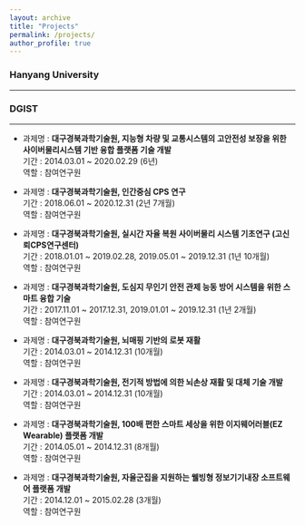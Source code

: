 ```yaml
---
layout: archive
title: "Projects"
permalink: /projects/
author_profile: true
---
```



### Hanyang University
***





### DGIST
***

* 과제명 : **대구경북과학기술원, 지능형 차량 및 교통시스템의 고안전성 보장을 위한 사이버물리시스템 기반 융합 플랫폼 기술 개발**<br>
기간 : 2014.03.01 ~ 2020.02.29 (6년) <br>
역할 : 참여연구원

* 과제명 : **대구경북과학기술원, 인간중심 CPS 연구**<br>
기간 : 2018.06.01 ~ 2020.12.31 (2년 7개월) <br>
역할 : 참여연구원

* 과제명 : **대구경북과학기술원, 실시간 자율 복원 사이버물리 시스템 기초연구 (고신뢰CPS연구센터)**<br>
기간 : 2018.01.01 ~ 2019.02.28, 2019.05.01 ~ 2019.12.31 (1년 10개월) <br>
역할 : 참여연구원

* 과제명 : **대구경북과학기술원, 도심지 무인기 안전 관제 능동 방어 시스템을 위한 스마트 융합 기술**<br>
기간 : 2017.11.01 ~ 2017.12.31, 2019.01.01 ~ 2019.12.31 (1년 2개월) <br>
역할 : 참여연구원

* 과제명 : **대구경북과학기술원, 뇌매핑 기반의 로봇 재활**<br>
기간 : 2014.03.01 ~ 2014.12.31 (10개월) <br>
역할 : 참여연구원

* 과제명 : **대구경북과학기술원, 전기적 방법에 의한 뇌손상 재활 및 대체 기술 개발**<br>
기간 : 2014.03.01 ~ 2014.12.31 (10개월) <br>
역할 : 참여연구원

* 과제명 : **대구경북과학기술원, 100배 편한 스마트 세상을 위한 이지웨어러블(EZ Wearable) 플랫폼 개발**<br>
기간 : 2014.05.01 ~ 2014.12.31 (8개월) <br>
역할 : 참여연구원

* 과제명 : **대구경북과학기술원, 자율군집을 지원하는 웰빙형 정보기기내장 소프트웨어 플랫폼 개발**<br>
기간 : 2014.12.01 ~ 2015.02.28 (3개월) <br>
역할 : 참여연구원
